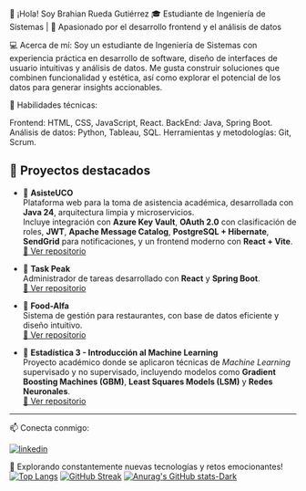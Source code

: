 👋 ¡Hola! Soy Brahian Rueda Gutiérrez
🎓 Estudiante de Ingeniería de Sistemas | 🚀 Apasionado por el desarrollo frontend y el análisis de datos

💻 Acerca de mí:
Soy un estudiante de Ingeniería de Sistemas con experiencia práctica en desarrollo de software, diseño de interfaces de usuario intuitivas y análisis de datos. Me gusta construir soluciones que combinen funcionalidad y estética, así como explorar el potencial de los datos para generar insights accionables.

🔧 Habilidades técnicas:

Frontend: HTML, CSS, JavaScript, React.
BackEnd: Java, Spring Boot.
Análisis de datos: Python, Tableau, SQL.
Herramientas y metodologías: Git, Scrum.

## 🌟 Proyectos destacados
- 🔹 **AsisteUCO**  
  Plataforma web para la toma de asistencia académica, desarrollada con **Java 24**, arquitectura limpia y microservicios.  
  Incluye integración con **Azure Key Vault**, **OAuth 2.0** con clasificación de roles, **JWT**, **Apache Message Catalog**, **PostgreSQL + Hibernate**, **SendGrid** para notificaciones, y un frontend moderno con **React + Vite**.  
  [🔗 Ver repositorio](https://github.com/elbrahian/AsisteUCO)

- 🔹 **Task Peak**  
  Administrador de tareas desarrollado con **React** y **Spring Boot**.  
  [🔗 Ver repositorio](https://github.com/elbrahian/Task-Peak)

- 🔹 **Food-Alfa**  
  Sistema de gestión para restaurantes, con base de datos eficiente y diseño intuitivo.  
  [🔗 Ver repositorio](https://github.com/elbrahian/Food-Alfa)

- 🔹 **Estadística 3 - Introducción al Machine Learning**  
  Proyecto académico donde se aplicaron técnicas de *Machine Learning* supervisado y no supervisado, incluyendo modelos como **Gradient Boosting Machines (GBM)**, **Least Squares Models (LSM)** y **Redes Neuronales**.  
  [🔗 Ver repositorio](https://github.com/elbrahian/Estadistica3.git) 

---

📫 Conecta conmigo:

[![linkedin](https://img.shields.io/badge/linkedin-0A66C2?style=for-the-badge&logo=linkedin&logoColor=white)](www.linkedin.com/in/brahian-rueda-gutierrez-383760172)

🚀 Explorando constantemente nuevas tecnologías y retos emocionantes!
[![Top Langs](https://github-readme-stats.vercel.app/api/top-langs/?username=elbrahian&layout=donut-vertical)](https://github.com/anuraghazra/github-readme-stats)
[![GitHub Streak](https://github-readme-streak-stats.herokuapp.com?user=elbrahian&theme=dracula&locale=es&short_numbers=true)](https://git.io/streak-stats)
[![Anurag's GitHub stats-Dark](https://github-readme-stats.vercel.app/api?username=elbrahian&show_icons=true&theme=dark#gh-dark-mode-only)](https://github.com/anuraghazra/github-readme-stats#gh-dark-mode-only)
